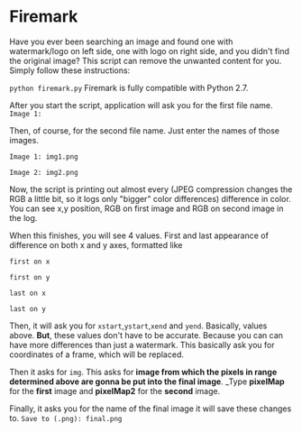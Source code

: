 # Firemark
Have you ever been searching an image and found one with watermark/logo on left side, one with logo on right side, and you didn't find the original image? This script can remove the unwanted content for you. Simply follow these instructions:

`python firemark.py` Firemark is fully compatible with Python 2.7.
 
After you start the script, application will ask you for the first file name. `Image 1: `
 
Then, of course, for the second file name. Just enter the names of those images.
 
`Image 1: img1.png`
 
`Image 2: img2.png`
 
Now, the script is printing out almost every (JPEG compression changes the RGB a little bit, so it logs only "bigger" color differences) difference in color. You can see x,y position, RGB on first image and RGB on second image in the log.
 
When this finishes, you will see 4 values. First and last appearance of difference on both x and y axes, formatted like
 
`first on x`
 
`first on y`
 
`last on x`
 
`last on y`
 
Then, it will ask you for `xstart`,`ystart`,`xend` and `yend`. Basically, values above. **But**, these values don't have to be accurate. Because you can can have more differences than just a watermark. This basically ask you for coordinates of a frame, which will be replaced.
 
Then it asks for `img`. This asks for **image from which the pixels in range determined above are gonna be put into the final image**. _Type **pixelMap** for the **first** image and **pixelMap2** for the **second** image.
 
Finally, it asks you for the name of the final image it will save these changes to.
`Save to (.png): final.png`
